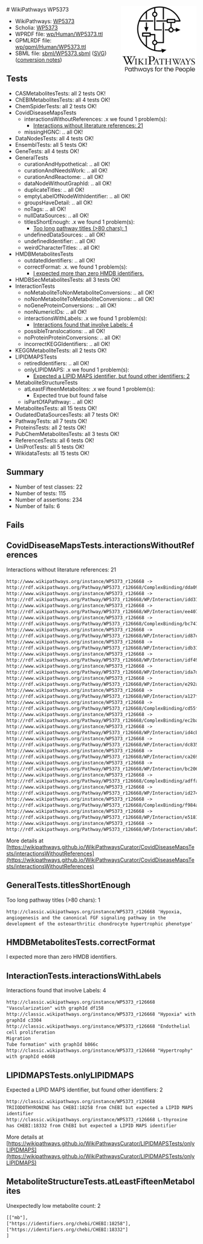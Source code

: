<img style="float: right; width: 200px" src="../logo.png" />
# WikiPathways WP5373

* WikiPathways: [WP5373](https://identifiers.org/wikipathways:WP5373)
* Scholia: [WP5373](https://scholia.toolforge.org/wikipathways/WP5373)
* WPRDF file: [wp/Human/WP5373.ttl](../wp/Human/WP5373.ttl)
* GPMLRDF file: [wp/gpml/Human/WP5373.ttl](../wp/gpml/Human/WP5373.ttl)
* SBML file: [sbml/WP5373.sbml](../sbml/WP5373.sbml) ([SVG](../sbml/WP5373.svg)) ([conversion notes](../sbml/WP5373.txt))

## Tests
* CASMetabolitesTests: all 2 tests OK!
* ChEBIMetabolitesTests: all 4 tests OK!
* ChemSpiderTests: all 2 tests OK!
* CovidDiseaseMapsTests
    * interactionsWithoutReferences: .x we found 1 problem(s):
        * [Interactions without literature references: 21](#9701cd01)
    * missingHGNC: .. all OK!
* DataNodesTests: all 4 tests OK!
* EnsemblTests: all 5 tests OK!
* GeneTests: all 4 tests OK!
* GeneralTests
    * curationAndHypothetical: .. all OK!
    * curationAndNeedsWork: .. all OK!
    * curationAndReactome: .. all OK!
    * dataNodeWithoutGraphId: .. all OK!
    * duplicateTitles: .. all OK!
    * emptyLabelOfNodeWithIdentifier: .. all OK!
    * groupsHaveDetail: .. all OK!
    * noTags: .. all OK!
    * nullDataSources: .. all OK!
    * titlesShortEnough: .x we found 1 problem(s):
        * [Too long pathway titles (>80 chars): 1](#b484b79c)
    * undefinedDataSources: .. all OK!
    * undefinedIdentifier: .. all OK!
    * weirdCharacterTitles: .. all OK!
* HMDBMetabolitesTests
    * outdatedIdentifiers: .. all OK!
    * correctFormat: .x. we found 1 problem(s):
        * [I expected more than zero HMDB identifiers.](#ad154c1e)
* HMDBSecMetabolitesTests: all 3 tests OK!
* InteractionTests
    * noMetaboliteToNonMetaboliteConversions: .. all OK!
    * noNonMetaboliteToMetaboliteConversions: .. all OK!
    * noGeneProteinConversions: .. all OK!
    * nonNumericIDs: .. all OK!
    * interactionsWithLabels: .x we found 1 problem(s):
        * [Interactions found that involve Labels: 4](#630d267b)
    * possibleTranslocations: .. all OK!
    * noProteinProteinConversions: .. all OK!
    * incorrectKEGGIdentifiers: .. all OK!
* KEGGMetaboliteTests: all 2 tests OK!
* LIPIDMAPSTests
    * retiredIdentifiers: .. all OK!
    * onlyLIPIDMAPS: .x we found 1 problem(s):
        * [Expected a LIPID MAPS identifier, but found other identifiers: 2](#48cc60b9)
* MetaboliteStructureTests
    * atLeastFifteenMetabolites: .x we found 1 problem(s):
        * Expected true but found false
    * isPartOfAPathway: .. all OK!
* MetabolitesTests: all 15 tests OK!
* OudatedDataSourcesTests: all 7 tests OK!
* PathwayTests: all 7 tests OK!
* ProteinsTests: all 2 tests OK!
* PubChemMetabolitesTests: all 3 tests OK!
* ReferencesTests: all 6 tests OK!
* UniProtTests: all 5 tests OK!
* WikidataTests: all 15 tests OK!


## Summary

* Number of test classes: 22
* Number of tests: 115
* Number of assertions: 234
* Number of fails: 6

## Fails

<a name="9701cd01" />

## CovidDiseaseMapsTests.interactionsWithoutReferences

Interactions without literature references: 21
```
http://www.wikipathways.org/instance/WP5373_r126668 -> http://rdf.wikipathways.org/Pathway/WP5373_r126668/ComplexBinding/dda09
http://www.wikipathways.org/instance/WP5373_r126668 -> http://rdf.wikipathways.org/Pathway/WP5373_r126668/WP/Interaction/idd316c2a1
http://www.wikipathways.org/instance/WP5373_r126668 -> http://rdf.wikipathways.org/Pathway/WP5373_r126668/WP/Interaction/ee407
http://www.wikipathways.org/instance/WP5373_r126668 -> http://rdf.wikipathways.org/Pathway/WP5373_r126668/ComplexBinding/bc741
http://www.wikipathways.org/instance/WP5373_r126668 -> http://rdf.wikipathways.org/Pathway/WP5373_r126668/WP/Interaction/id87cba5a7
http://www.wikipathways.org/instance/WP5373_r126668 -> http://rdf.wikipathways.org/Pathway/WP5373_r126668/WP/Interaction/idb3180c79
http://www.wikipathways.org/instance/WP5373_r126668 -> http://rdf.wikipathways.org/Pathway/WP5373_r126668/WP/Interaction/idf4972939
http://www.wikipathways.org/instance/WP5373_r126668 -> http://rdf.wikipathways.org/Pathway/WP5373_r126668/WP/Interaction/ida7da2acf
http://www.wikipathways.org/instance/WP5373_r126668 -> http://rdf.wikipathways.org/Pathway/WP5373_r126668/WP/Interaction/e292a
http://www.wikipathways.org/instance/WP5373_r126668 -> http://rdf.wikipathways.org/Pathway/WP5373_r126668/WP/Interaction/a127f
http://www.wikipathways.org/instance/WP5373_r126668 -> http://rdf.wikipathways.org/Pathway/WP5373_r126668/ComplexBinding/cd55f
http://www.wikipathways.org/instance/WP5373_r126668 -> http://rdf.wikipathways.org/Pathway/WP5373_r126668/ComplexBinding/ec2ba
http://www.wikipathways.org/instance/WP5373_r126668 -> http://rdf.wikipathways.org/Pathway/WP5373_r126668/WP/Interaction/id4cba6e2f
http://www.wikipathways.org/instance/WP5373_r126668 -> http://rdf.wikipathways.org/Pathway/WP5373_r126668/WP/Interaction/dc835
http://www.wikipathways.org/instance/WP5373_r126668 -> http://rdf.wikipathways.org/Pathway/WP5373_r126668/WP/Interaction/ca269
http://www.wikipathways.org/instance/WP5373_r126668 -> http://rdf.wikipathways.org/Pathway/WP5373_r126668/WP/Interaction/bc206
http://www.wikipathways.org/instance/WP5373_r126668 -> http://rdf.wikipathways.org/Pathway/WP5373_r126668/ComplexBinding/adffa
http://www.wikipathways.org/instance/WP5373_r126668 -> http://rdf.wikipathways.org/Pathway/WP5373_r126668/WP/Interaction/id274049d5
http://www.wikipathways.org/instance/WP5373_r126668 -> http://rdf.wikipathways.org/Pathway/WP5373_r126668/ComplexBinding/f984a
http://www.wikipathways.org/instance/WP5373_r126668 -> http://rdf.wikipathways.org/Pathway/WP5373_r126668/WP/Interaction/e5181
http://www.wikipathways.org/instance/WP5373_r126668 -> http://rdf.wikipathways.org/Pathway/WP5373_r126668/WP/Interaction/a0af2
```

More details at [https://wikipathways.github.io/WikiPathwaysCurator/CovidDiseaseMapsTests/interactionsWithoutReferences](https://wikipathways.github.io/WikiPathwaysCurator/CovidDiseaseMapsTests/interactionsWithoutReferences)

<a name="b484b79c" />

## GeneralTests.titlesShortEnough

Too long pathway titles (>80 chars): 1
```
http://classic.wikipathways.org/instance/WP5373_r126668 'Hypoxia, angiogenesis and the canonical FGF signaling pathway in the development of the osteoarthritic chondrocyte hypertrophic phenotype'
```

<a name="ad154c1e" />

## HMDBMetabolitesTests.correctFormat

I expected more than zero HMDB identifiers.
<a name="630d267b" />

## InteractionTests.interactionsWithLabels

Interactions found that involve Labels: 4
```
http://classic.wikipathways.org/instance/WP5373_r126668 "Vascularization" with graphId df158
http://classic.wikipathways.org/instance/WP5373_r126668 "Hypoxia" with graphId c3304
http://classic.wikipathways.org/instance/WP5373_r126668 "Endothelial cell proliferation
Migration
Tube formation" with graphId b866c
http://classic.wikipathways.org/instance/WP5373_r126668 "Hypertrophy" with graphId e4d48
```

<a name="48cc60b9" />

## LIPIDMAPSTests.onlyLIPIDMAPS

Expected a LIPID MAPS identifier, but found other identifiers: 2
```
http://classic.wikipathways.org/instance/WP5373_r126668 TRIIODOTHYRONINE has CHEBI:18258 from ChEBI but expected a LIPID MAPS identifier
http://classic.wikipathways.org/instance/WP5373_r126668 L-thyroxine has CHEBI:18332 from ChEBI but expected a LIPID MAPS identifier
```

More details at [https://wikipathways.github.io/WikiPathwaysCurator/LIPIDMAPSTests/onlyLIPIDMAPS](https://wikipathways.github.io/WikiPathwaysCurator/LIPIDMAPSTests/onlyLIPIDMAPS)

<a name="6d42911d" />

## MetaboliteStructureTests.atLeastFifteenMetabolites

Unexpectedly low metabolite count: 2

```
[["mb"],
["https://identifiers.org/chebi/CHEBI:18258"],
["https://identifiers.org/chebi/CHEBI:18332"]
]
```

